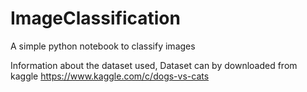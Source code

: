 # ImageClassification

A simple python notebook to classify images

Information about the dataset used, Dataset can by downloaded from kaggle https://www.kaggle.com/c/dogs-vs-cats
